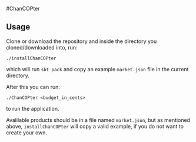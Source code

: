 #ChanCOPter

## Usage
Clone or download the repository and inside the directory you cloned/downloaded into, run:
  
`./installChanCOPter`

which will run `sbt pack` and copy an example `market.json` file in the current directory.

After this you can run:
 
`./ChanCOPter <budget_in_cents> ` 

to run the application. 

Avalilable products should be in a file named `market.json`, but as mentioned above, `installChanCOPter` will copy a valid example, if you do not want to create your own. 